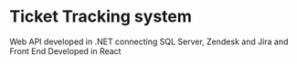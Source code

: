 # Ticket Tracking system 
Web API developed in .NET connecting SQL Server, Zendesk and Jira and Front End Developed in React

